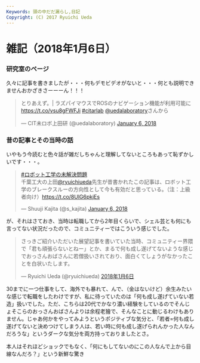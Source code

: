 ```yaml
---
Keywords: 頭の中だだ漏らし,日記
Copyright: (C) 2017 Ryuichi Ueda
---
```


# 雑記（2018年1月6日）

### 研究室のページ

久々に記事を書きましたが・・・何もデモビデオがないと・・・何とも説明できませんおかざきさーーーん！！！


<blockquote class="twitter-tweet" data-partner="tweetdeck"><p lang="ja" dir="ltr">とりあえず。| ラズパイマウスでROSのナビゲーション機能が利用可能に <a href="https://t.co/vsu8gFWFJi">https://t.co/vsu8gFWFJi</a> <a href="https://twitter.com/hashtag/citarlab?src=hash&amp;ref_src=twsrc%5Etfw">#citarlab</a> <a href="https://twitter.com/uedalaboratory?ref_src=twsrc%5Etfw">@uedalaboratory</a>さんから</p>&mdash; CIT未ロボ上田研 (@uedalaboratory) <a href="https://twitter.com/uedalaboratory/status/949648506003730434?ref_src=twsrc%5Etfw">January 6, 2018</a></blockquote>
<script async src="https://platform.twitter.com/widgets.js" charset="utf-8"></script>


### 昔の記事とその当時の話

いやもう今読むと色々話が雑だしちゃんと理解してないところもあって恥ずかしいです・・・。

<blockquote class="twitter-tweet" data-partner="tweetdeck"><p lang="ja" dir="ltr"><a href="https://twitter.com/hashtag/%E3%83%AD%E3%83%9C%E3%83%83%E3%83%88%E5%B7%A5%E5%AD%A6%E3%81%AE%E6%9C%AA%E8%A7%A3%E6%B1%BA%E5%95%8F%E9%A1%8C?src=hash&amp;ref_src=twsrc%5Etfw">#ロボット工学の未解決問題</a><br>千葉工大の上田<a href="https://twitter.com/ryuichiueda?ref_src=twsrc%5Etfw">@ryuichiueda</a>先生が昔書かれたこの記事は、ロボット工学のブレークスルーの方向性として今も有効だと思っている。（注：上級者向け）<a href="https://t.co/8UlG6pkjEs">https://t.co/8UlG6pkjEs</a></p>&mdash; Shuuji Kajita (@s_kajita) <a href="https://twitter.com/s_kajita/status/949626136614481920?ref_src=twsrc%5Etfw">January 6, 2018</a></blockquote>
<script async src="https://platform.twitter.com/widgets.js" charset="utf-8"></script>


が、それはさておき、当時は転職してから2年目くらいで、シェル芸とも何にも言ってない状況だったので、コミュニティーではこういう感じでした。

<blockquote class="twitter-tweet" data-lang="ja"><p lang="ja" dir="ltr">さっきご紹介いただいた展望記事を書いていた当時、コミュニティー界隈で「君も頑張らないとねー」とか、まるで何も成し遂げてないような感じでおっさんおばさんに若僧扱いされており、面白くてしょうがなかったことを白状いたします。</p>&mdash; Ryuichi Ueda (@ryuichiueda) <a href="https://twitter.com/ryuichiueda/status/949649161061769216?ref_src=twsrc%5Etfw">2018年1月6日</a></blockquote>
<script async src="https://platform.twitter.com/widgets.js" charset="utf-8"></script>

30までに一つ仕事をして、海外でも暴れて、んで、（金はないけど）余生みたいな感じで転職をしたわけですが、私に待っていたのは「何も成し遂げていない若造」扱いでした。ただ、こちらは20代でかなり濃い経験をしているのでそんじょそこらのおっさんおばさんよりは余程老獪で、そんなことに動じるわけもありません。じゃあ何かをやってみようというポジティブな気分と、「若者=何も成し遂げてないと決めつけてしまう人は、若い時に何も成し遂げられんかった人なんだろうな」というダークな気分を両方持っておりましたとさ。



本人はそれほどショックでもなく、「何にもしてないのにこの人なんで上から目線なんだろ？」という新鮮な驚き

